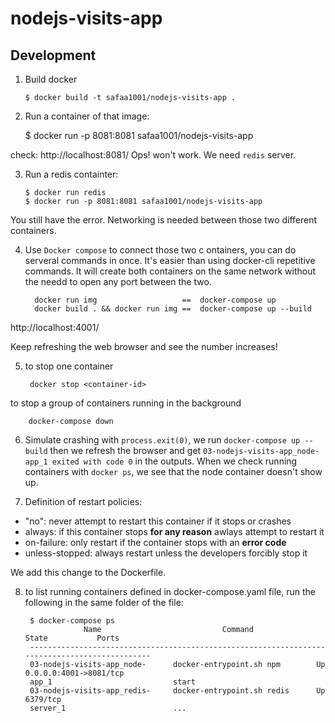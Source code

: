 # nodejs-visits-app

## Development

1. Build docker

       $ docker build -t safaa1001/nodejs-visits-app .
    
2.  Run a container of that image:

       
      $ docker run -p 8081:8081 safaa1001/nodejs-visits-app       

check: http://localhost:8081/
Ops! won't work. We need `redis` server.

3. Run a redis containter:
    
       $ docker run redis
       $ docker run -p 8081:8081 safaa1001/nodejs-visits-app       

You still have the error. Networking is needed between those two different containers.

4. Use `Docker compose` to connect those two c
ontainers, you can do serveral commands in once.
It's easier than using docker-cli repetitive commands.
It will create both containers on the same network without the needd to open any port between the two.
    
         docker run img                   ==  docker-compose up 
         docker build . && docker run img ==  docker-compose up --build 

http://localhost:4001/

Keep refreshing the web browser and see the number increases!

5. to stop one container 

        docker stop <container-id>

to stop a group of containers running in the background
        
        docker-compose down

6. Simulate crashing with `process.exit(0)`, we run `docker-compose up --build` then we refresh the browser and
 get `03-nodejs-visits-app_node-app_1 exited with code 0` in the outputs.
 When we check running containers with `docker ps`, we see that the node container doesn't show up.
 
7. Definition of restart policies:
- "no": never attempt to restart this container if it stops or crashes
- always: if this container stops **for any reason** awlays attempt to restart it
- on-failure: only restart if the container stops with an **error code**
- unless-stopped: always restart unless the developers forcibly stop it

We add this change to the Dockerfile.

8. to list running containers defined in docker-compose.yaml file, run the following in the same folder of the file:

        $ docker-compose ps
                    Name                           Command              State           Ports         
        ----------------------------------------------------------------------------------------------
        03-nodejs-visits-app_node-      docker-entrypoint.sh npm        Up      0.0.0.0:4001->8081/tcp
        app_1                           start                                                         
        03-nodejs-visits-app_redis-     docker-entrypoint.sh redis      Up      6379/tcp              
        server_1                        ...                                                